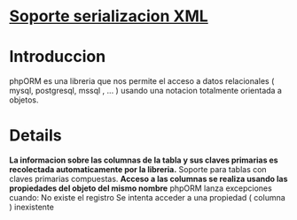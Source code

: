 # [Soporte serializacion XML](http://blog.ncdcsolutions.com/index.php/2010/02/02/soporte-de-xml-en-phporm/) #

# Introduccion #

phpORM es una libreria que nos permite el acceso a datos relacionales ( mysql, postgresql, mssql , ... ) usando una notacion totalmente orientada a objetos.


# Details #

**La informacion sobre las columnas de la tabla y sus claves primarias es recolectada automaticamente por la libreria.** Soporte para tablas con claves primarias compuestas.
**Acceso a las columnas se realiza usando las propiedades del objeto del mismo nombre** phpORM lanza excepciones cuando:
 No existe el registro
 Se intenta acceder a una propiedad ( columna ) inexistente
